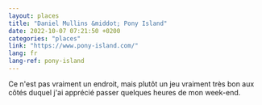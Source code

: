 ```yaml
---
layout: places
title: "Daniel Mullins &middot; Pony Island"
date: 2022-10-07 07:21:50 +0200
categories: "places"
link: "https://www.pony-island.com/"
lang: fr
lang-ref: pony-island
---
```

Ce n'est pas vraiment un endroit, mais plutôt un jeu vraiment très bon aux côtés duquel j'ai apprécié passer quelques heures de mon week-end.
